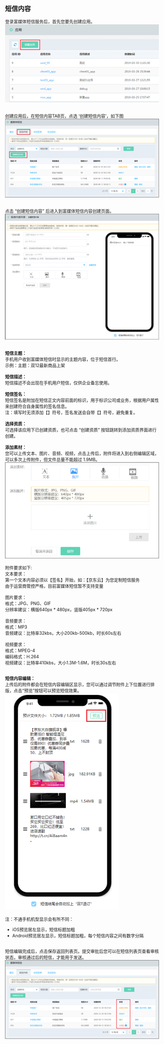 ## 短信内容<br> 

登录富媒体短信服务后，首先您要先创建应用。 <br>
![创建应用](../../../../image/Cloud-Communication/Rich-Media-SMS/rms-003.png)<br><br>

创建应用后，在短信内容TAB页，点选 ‘创建短信内容’，如下图<br>
![创建应用](../../../../image/Cloud-Communication/Rich-Media-SMS/rms-008.png)<br><br>

点击 “创建短信内容” 后进入到富媒体短信内容创建页面。<br>
![短信内容创建](../../../../image/Cloud-Communication/Rich-Media-SMS/rms-009.png)<br><br>

**短信主题：**<br>
手机用户收到富媒体短信时显示的主题内容，位于短信首行。<br>
示例：主题：双12最新商品上架<br><br>
**短信描述：**<br>
短信描述不会出现在手机用户短信，仅供企业备忘使用。<br><br>
**短信签名：**<br>
短信签名是附加在短信正文内容前面的标识，用于标识公司或业务，根据用户属性来创建符合自身属性的签名信息。<br>
注：填写时无须添加【】符号，签名发送会自带【】符号，避免重复。<br><br>
**选择资质：**<br>
可选择该应用下已创建资质，也可点击 “创建资质” 按钮跳转到添加资质界面进行创建。<br><br>
**添加素材：**<br>
您可以上传文本、图片、音频、视频，点击上传后，附件将进入到右侧编辑区域，可以多次上传附件，但文件总量不能超过 1.9MB。<br>
![添加素材](../../../../image/Cloud-Communication/Rich-Media-SMS/rms-011.png)<br><br>
附件要求如下:<br>
文本要求：<br>
第一个文本内容必须以【签名】开始，如：【京东云】为您定制短信服务<br>
由于运营商管控严格，目前富媒体短信暂不支持变量<br><br>
图片要求：<br>
格式：JPG、PNG、GIF<br>
分辨率建议：横版640px * 480px，竖版405px * 720px<br><br>
音频要求：<br>
格式：MP3<br>
音频建议：比特率32kbs，大小200kb-500kb，时长60s左右<br><br>
视频要求：<br>
格式：MPEG-4<br>
编码格式：H.264<br>
视频建议：比特率410kbs，大小1.3M-1.6M，时长30s左右<br><br>

**短信内容编辑：**<br>
上传后的附件都会在短信内容编辑区显示，您可以通过调节附件上下位置进行排版，点击“预览”按钮可以预览短信效果。<br> 
 ![短信内容编辑](../../../../image/Cloud-Communication/Rich-Media-SMS/rms-012.png)<br><br>
注：不通手机机型显示会有所不同：<br>
- iOS预览居左显示，短信标题加粗<br>
- Android预览居左显示，短信标题加粗，每个短信内容之间有数字分隔<br><br>

短信编辑完成后，点击保存返回列表页。提交审批后您可以在短信列表页查看审核状态，审核通过后的短信，才能用于发送。<br>
![短信内容列表](../../../../image/Cloud-Communication/Rich-Media-SMS/rms-013.png)
